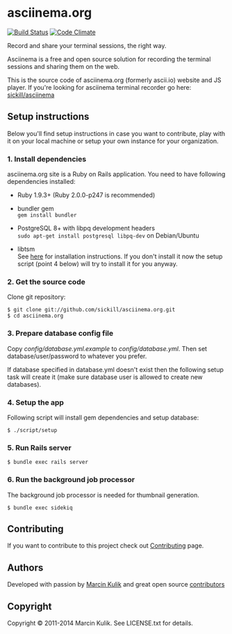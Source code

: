 # asciinema.org

[![Build Status](https://travis-ci.org/sickill/asciinema.org.png?branch=master)](https://travis-ci.org/sickill/asciinema.org)
[![Code Climate](https://codeclimate.com/github/sickill/asciinema.org.png)](https://codeclimate.com/github/sickill/asciinema.org)

Record and share your terminal sessions, the right way.

Asciinema is a free and open source solution for recording the terminal
sessions and sharing them on the web.

This is the source code of asciinema.org (formerly ascii.io) website and JS
player. If you're looking for asciinema terminal recorder go here:
[sickill/asciinema](https://github.com/sickill/asciinema)

## Setup instructions

Below you'll find setup instructions in case you want to contribute, play with
it on your local machine or setup your own instance for your organization.

### 1. Install dependencies

asciinema.org site is a Ruby on Rails application. You need to have following
dependencies installed:

* Ruby 1.9.3+ (Ruby 2.0.0-p247 is recommended)

* bundler gem  
  `gem install bundler`

* PostgreSQL 8+ with libpq development headers  
  `sudo apt-get install postgresql libpq-dev` on Debian/Ubuntu

* libtsm  
  See [here](https://github.com/dvdhrm/libtsm) for installation instructions.
  If you don't install it now the setup script (point 4 below) will try to
  install it for you anyway.

### 2. Get the source code

Clone git repository:

    $ git clone git://github.com/sickill/asciinema.org.git
    $ cd asciinema.org

### 3. Prepare database config file

Copy *config/database.yml.example* to *config/database.yml*. Then set
database/user/password to whatever you prefer.

If database specified in database.yml doesn't exist then the following setup
task will create it (make sure database user is allowed to create new
databases).

### 4. Setup the app

Following script will install gem dependencies and setup database:

    $ ./script/setup

### 5. Run Rails server

    $ bundle exec rails server

### 6. Run the background job processor

The background job processor is needed for thumbnail generation.

    $ bundle exec sidekiq

## Contributing

If you want to contribute to this project check out
[Contributing](http://asciinema.org/contributing) page.

## Authors

Developed with passion by [Marcin Kulik](http://ku1ik.com) and great open
source [contributors](https://github.com/sickill/asciinema.org/contributors)

## Copyright

Copyright &copy; 2011-2014 Marcin Kulik. See LICENSE.txt for details.
